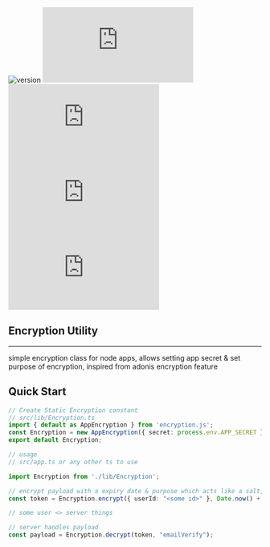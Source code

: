 ![version](https://img.shields.io/github/package-json/v/Venipa/encryption.js/master?style=flat&label=encryption.js)
[![NPM Version](https://img.shields.io/npm/v/encryption.js?label=npm)](https://www.npmjs.com/package/encryption.js)
![size](https://badgen.net/bundlephobia/min/encryption.js)
![size zipped](https://badgen.net/bundlephobia/minzip/encryption.js)
![Supports Treeshaking](https://badgen.net/bundlephobia/tree-shaking/encryption.js)

## Encryption Utility
---
simple encryption class for node apps, allows setting app secret & set purpose of encryption, inspired from adonis encryption feature

## Quick Start

```ts
// Create Static Encryption constant
// src/lib/Encryption.ts
import { default as AppEncryption } from 'encryption.js';
const Encryption = new AppEncryption({ secret: process.env.APP_SECRET })
export default Encryption;

// usage
// src/app.ts or any other ts to use

import Encryption from './lib/Encryption';

// encrypt payload with a expiry date & purpose which acts like a salt, decrypting will require the purpose to return the encrypted object, otherwise null
const token = Encryption.encrypt({ userId: "<some id>" }, Date.now() + 1000 * 60 * 60, "emailVerify");

// some user <> server things

// server handles payload
const payload = Encryption.decrypt(token, "emailVerify");
```
